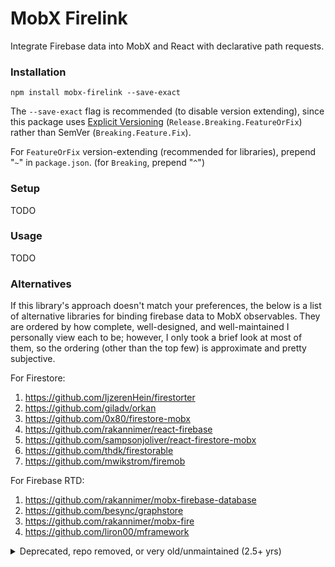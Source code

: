 # MobX Firelink

Integrate Firebase data into MobX and React with declarative path requests.

### Installation

```
npm install mobx-firelink --save-exact
```

The `--save-exact` flag is recommended (to disable version extending), since this package uses [Explicit Versioning](https://medium.com/sapioit/why-having-3-numbers-in-the-version-name-is-bad-92fc1f6bc73c) (`Release.Breaking.FeatureOrFix`) rather than SemVer (`Breaking.Feature.Fix`).

For `FeatureOrFix` version-extending (recommended for libraries), prepend "`~`" in `package.json`. (for `Breaking`, prepend "`^`")

### Setup

TODO

### Usage

TODO

### Alternatives

If this library's approach doesn't match your preferences, the below is a list of alternative libraries for binding firebase data to MobX observables. They are ordered by how complete, well-designed, and well-maintained I personally view each to be; however, I only took a brief look at most of them, so the ordering (other than the top few) is approximate and pretty subjective.

For Firestore:

1) https://github.com/IjzerenHein/firestorter
1) https://github.com/giladv/orkan
1) https://github.com/0x80/firestore-mobx
1) https://github.com/rakannimer/react-firebase
1) https://github.com/sampsonjoliver/react-firestore-mobx
1) https://github.com/thdk/firestorable
1) https://github.com/mwikstrom/firemob

For Firebase RTD:

1) https://github.com/rakannimer/mobx-firebase-database
1) https://github.com/besync/graphstore
1) https://github.com/rakannimer/mobx-fire
1) https://github.com/liron00/mframework

<details>
<summary>Deprecated, repo removed, or very old/unmaintained (2.5+ yrs)</summary>
<p>
For Firestore:

1) https://www.npmjs.com/package/mobx-firestore (repo removed)
1) https://www.npmjs.com/package/mobx-firestore-model (repo removed)

For Firebase RTD:

1) https://github.com/iamdanthedev/mobase (old)
1) https://github.com/nyura123/mobx-firebase-store (old)
1) https://github.com/agonbina/mobx-firebase (old)
1) https://github.com/nyura123/firebase-nest-mobx-react (deprecated, old)
1) https://github.com/GeekyAnts/mobx-state-tree-firebase (deprecated)
</p>
</details>